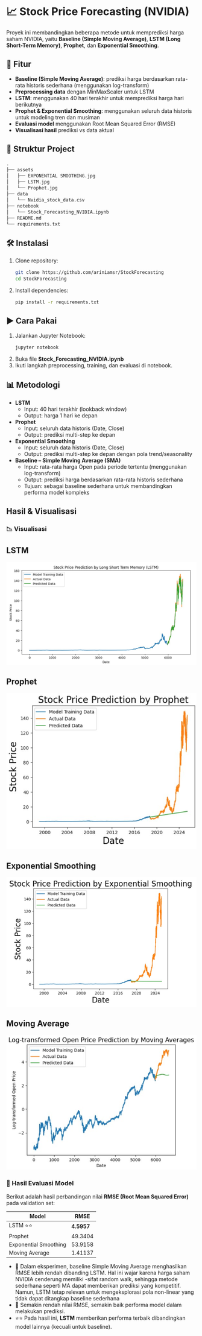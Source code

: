 # 📈 Stock Price Forecasting (NVIDIA)

Proyek ini membandingkan beberapa metode untuk memprediksi harga saham NVIDIA, yaitu **Baseline (Simple Moving Average)**, **LSTM (Long Short-Term Memory)**, **Prophet**, dan **Exponential Smoothing**.

## 🚀 Fitur
- **Baseline (Simple Moving Average)**: prediksi harga berdasarkan rata-rata historis sederhana (menggunakan log-transform)
- **Preprocessing data** dengan MinMaxScaler untuk LSTM
- **LSTM**: menggunakan 40 hari terakhir untuk memprediksi harga hari berikutnya
- **Prophet & Exponential Smoothing**: menggunakan seluruh data historis untuk modeling tren dan musiman
- **Evaluasi model** menggunakan Root Mean Squared Error (RMSE)
- **Visualisasi hasil** prediksi vs data aktual

## 📂 Struktur Project
```
.
├── assets
│   ├── EXPONENTIAL SMOOTHING.jpg
│   ├── LSTM.jpg
│   └── Prophet.jpg
├── data
│   └── Nvidia_stock_data.csv
├── notebook
│   └── Stock_Forecasting_NVIDIA.ipynb
├── README.md
└── requirements.txt
```

## 🛠 Instalasi
1. Clone repository:
   ```bash
   git clone https://github.com/ariniamsr/StockForecasting
   cd StockForecasting
   ```
2. Install dependencies:
   ```bash
   pip install -r requirements.txt
   ```

## ▶️ Cara Pakai
1. Jalankan Jupyter Notebook:
   ```bash
   jupyter notebook
   ```
2. Buka file **Stock_Forecasting_NVIDIA.ipynb**
3. Ikuti langkah preprocessing, training, dan evaluasi di notebook.

## 📊 Metodologi
- **LSTM**  
  - Input: 40 hari terakhir (lookback window)  
  - Output: harga 1 hari ke depan  
- **Prophet**  
  - Input: seluruh data historis (Date, Close)  
  - Output: prediksi multi-step ke depan  
- **Exponential Smoothing**  
  - Input: seluruh data historis (Date, Close)  
  - Output: prediksi multi-step ke depan dengan pola trend/seasonality
- **Baseline – Simple Moving Average (SMA)**
  - Input: rata-rata harga Open pada periode tertentu (menggunakan log-transform)
  - Output: prediksi harga berdasarkan rata-rata historis sederhana
  - Tujuan: sebagai baseline sederhana untuk membandingkan performa model kompleks

## Hasil & Visualisasi

### 📉 Visualisasi 

## LSTM
![lmts-capture](https://github.com/ariniamsr/StockForecasting/blob/main/assets/LSTM.jpg) <br>
## Prophet
![Prophet-capture](https://github.com/ariniamsr/StockForecasting/blob/main/assets/Prophet.jpg) <br>
## Exponential Smoothing 
![Exponentials-capture](https://github.com/ariniamsr/StockForecasting/blob/main/assets/EXPONENTIAL%20SMOOTHING.jpg) <br>
## Moving Average
![MA-capture](https://github.com/ariniamsr/StockForecasting/blob/main/assets/MA.jpg) <br>

### 📝 Hasil Evaluasi Model

Berikut adalah hasil perbandingan nilai **RMSE (Root Mean Squared Error)** pada validation set:

| Model                   | RMSE       |
|-------------------------|------------|
| LSTM         ⭐⭐      | **4.5957** | ⭐  
| Prophet                 | 49.3404    |
| Exponential Smoothing   | 53.9158    |
| Moving Average          | 1.41137    |

- 📝 Dalam eksperimen, baseline Simple Moving Average menghasilkan RMSE lebih rendah dibanding LSTM. Hal ini wajar karena harga saham NVIDIA cenderung memiliki -sifat random walk, sehingga metode sederhana seperti MA dapat memberikan prediksi yang kompetitif. Namun, LSTM tetap relevan untuk mengeksplorasi pola non-linear yang tidak dapat ditangkap baseline sederhana <br>
- 📌 Semakin rendah nilai RMSE, semakin baik performa model dalam melakukan prediksi.  <br>
- ⭐⭐ Pada hasil ini, **LSTM** memberikan performa terbaik dibandingkan model lainnya (kecuali untuk baseline).


